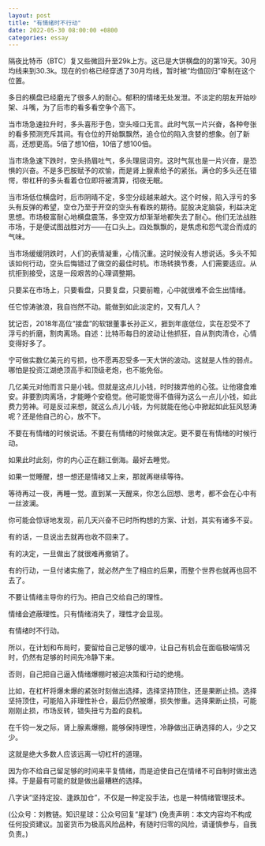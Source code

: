 ```yaml
---
layout: post
title: "有情绪时不行动"
date: 2022-05-30 08:00:00 +0800
categories: essay
---
```


隔夜比特币（BTC）复又些微回升至29k上方。这已是大饼横盘的的第19天。30月均线来到30.3k。现在的价格已经穿透了30月均线，暂时被“均值回归”牵制在这个位置。

多日的横盘已经磨光了很多人的耐心。郁积的情绪无处发泄。不淡定的朋友开始吵架、斗嘴，为了后市的看多看空争个高下。

当市场急速拉升时，多头喜形于色，空头哑口无言。此时气氛一片兴奋，各种夸张的看多预测充斥其间。有仓位的开始飘飘然，追仓位的陷入贪婪的想象。创了新高，还想更高。5倍了想10倍，10倍了想100倍。

当市场急速下跌时，空头扬眉吐气，多头理屈词穷。这时气氛也是一片兴奋，是恐惧的兴奋。不是多巴胺赋予的欢愉，而是肾上腺素给予的紧张。满仓的多头还在错愕，带杠杆的多头看着仓位即将被清算，彻夜无眠。

当市场低位横盘时，后市阴晴不定，多空分歧越来越大。这个时候，陷入浮亏的多头有反弹的希望，空仓乃至于开空的空头有看跌的期待。屁股决定脑袋，利益决定思想。市场极富耐心地横盘震荡，多空双方却渐渐地都失去了耐心。他们无法战胜市场，于是便试图战胜对方——在口头上。四处飘飘的，是焦虑和怨气混合而成的气味。

当市场缓缓阴跌时，人们的表情凝重，心情沉重。这时候没有人想说话。多头不知该如何行动，空头后悔错过了做空的最佳时机。市场转换节奏，人们需要适应。从抗拒到接受，这是一段艰苦的心理调整期。

只要呆在市场上，只要看盘，只要复盘，只要前瞻，心中就很难不会生出情绪。

任它惊涛骇浪，我自岿然不动。能做到如此淡定的，又有几人？

犹记否，2018年高位“接盘”的软银董事长孙正义，捱到年底低位，实在忍受不了浮亏的折磨，割肉离场。自述：比特币每日的波动让他抓狂，自从割肉清仓，心情变得好多了。

宁可做实数亿美元的亏损，也不愿再忍受多一天大饼的波动。这就是人性的弱点。哪怕是投资江湖绝顶高手和顶级老炮，也不能免俗。

几亿美元对他而言只是小钱。但就是这点儿小钱，时时拨弄他的心弦。让他寝食难安。非要割肉离场，才能睡个安稳觉。他可能觉得不值得为这么一点儿小钱，如此费力劳神。可是反过来想，就这么点儿小钱，为何就能在他心中掀起如此狂风怒涛呢？还是他自己的心，放不下。

不要在有情绪的时候说话。不要在有情绪的时候做决定。更不要在有情绪的时候行动。

如果此时此刻，你的内心正在翻江倒海。最好去睡觉。

如果一觉睡醒，想一想还是情绪又上来，那就再继续等待。

等待再过一夜，再睡一觉。直到某一天醒来，你怎么回想、思考，都不会在心中有一丝波澜。

你可能会惊讶地发现，前几天兴奋不已时所构想的方案、计划，其实有诸多不妥。

有的话，一旦说出去就再也收不回来了。

有的决定，一旦做出了就很难再撤销了。

有的行动，一旦付诸实施了，就必然产生了相应的后果，而整个世界也就再也回不去了。

不要让情绪主导你的行为。把自己交给自己的理性。

情绪会遮蔽理性。只有情绪消失了，理性才会显现。

有情绪时不行动。

所以，在计划和布局时，要留给自己足够的缓冲，让自己有机会在面临极端情况时，仍然有足够的时间先冷静下来。

否则，自己把自己逼入情绪爆棚时被迫决策和行动的绝境。

比如，在杠杆将爆未爆的紧张时刻做出选择，选择坚持顶住，还是果断止损。选择坚持顶住，可能陷入非理性补仓，最后仍然被爆，损失惨重。选择果断止损，可能刚刚止损，市场反转，错失扭亏为盈的良机。

在千钧一发之际，肾上腺素爆棚，能够保持理性，冷静做出正确选择的人，少之又少。

这就是绝大多数人应该远离一切杠杆的道理。

因为你不给自己留足够的时间来平复情绪，而是迫使自己在情绪不可自制时做出选择。于是最有可能的就是做出最糟糕的选择。

八字诀“坚持定投、逢跌加仓”，不仅是一种定投手法，也是一种情绪管理技术。

(公众号：刘教链。知识星球：公众号回复“星球”)
(免责声明：本文内容均不构成任何投资建议。加密货币为极高风险品种，有随时归零的风险，请谨慎参与，自我负责。)